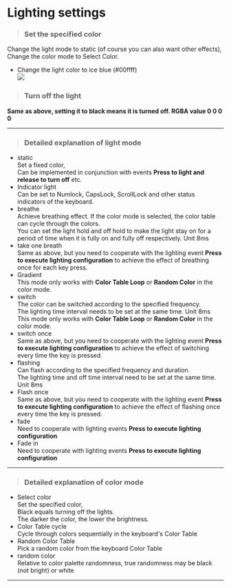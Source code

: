 # Lighting settings

> ### Set the specified color  
Change the light mode to static (of course you can also want other effects),
Change the color mode to Select Color.  
- Change the light color to ice blue (#00ffff)  
![](/img/led_col.jpg)  

> ### Turn off the light  
**Same as above, setting it to black means it is turned off. RGBA value 0 0 0 0**

---
> ### Detailed explanation of light mode 

- static  
Set a fixed color,  
Can be implemented in conjunction with events **Press to light and release to turn off** etc.
- Indicator light  
Can be set to Numlock, CapsLock, ScrollLock and other status indicators of the keyboard.  
- breathe  
Achieve breathing effect. If the color mode is selected, the color table can cycle through the colors.  
You can set the light hold and off hold to make the light stay on for a period of time when it is fully on and fully off respectively. Unit 8ms  
- take one breath  
Same as above, but you need to cooperate with the lighting event **Press to execute lighting configuration** to achieve the effect of breathing once for each key press.  
- Gradient  
This mode only works with **Color Table Loop** or **Random Color** in the color mode.
- switch  
The color can be switched according to the specified frequency.  
The lighting time interval needs to be set at the same time. Unit 8ms  
This mode only works with **Color Table Loop** or **Random Color** in the color mode.  
- switch once  
Same as above, but you need to cooperate with the lighting event **Press to execute lighting configuration** to achieve the effect of switching every time the key is pressed.  
- flashing  
Can flash according to the specified frequency and duration.  
The lighting time and off time interval need to be set at the same time. Unit 8ms  
- Flash once  
Same as above, but you need to cooperate with the lighting event **Press to execute lighting configuration** to achieve the effect of flashing once every time the key is pressed.  
- fade  
Need to cooperate with lighting events **Press to execute lighting configuration**  
- Fade in  
Need to cooperate with lighting events **Press to execute lighting configuration**  

---  

> ### Detailed explanation of color mode  

- Select color    
Set the specified color,  
Black equals turning off the lights.  
The darker the color, the lower the brightness.  
- Color Table cycle  
Cycle through colors sequentially in the keyboard's Color Table  
- Random Color Table  
Pick a random color from the keyboard Color Table  
- random color    
Relative to color palette randomness, true randomness may be black (not bright) or white  

---